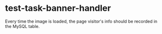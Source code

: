 # test-task-banner-handler
Every time the image is loaded, the page visitor's info should be recorded in the MySQL table.
